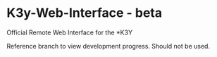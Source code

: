 K3y-Web-Interface - beta
=================

Official Remote Web Interface for the *K3Y

Reference branch to view development progress. Should not be used.
